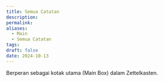 ```yaml
---
title: Semua Catatan
description: 
permalink: 
aliases:
  - Main
  - Semua Catatan
tags: 
draft: false
date: 2024-10-13
---
```

Berperan sebagai kotak utama (Main Box) dalam Zettelkasten.